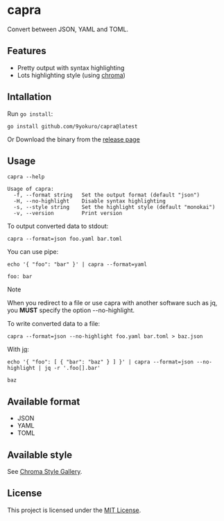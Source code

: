 # capra
Convert between JSON, YAML and TOML.

## Features
- Pretty output with syntax highlighting
- Lots highlighting style (using [chroma](https://github.com/alecthomas/chroma?tab=readme-ov-file))

## Intallation
Run `go install`:
```console
go install github.com/9yokuro/capra@latest
```

Or Download the binary from the [release page](https://github.com/9yokuro/capra/releases)

## Usage
```console
capra --help

Usage of capra:
  -f, --format string   Set the output format (default "json")
  -H, --no-highlight    Disable syntax highlighting
  -s, --style string    Set the highlight style (default "monokai")
  -v, --version         Print version
```

To output converted data to stdout:
```console
capra --format=json foo.yaml bar.toml
```

You can use pipe:
```console
echo '{ "foo": "bar" }' | capra --format=yaml

foo: bar
```

> [!NOTE]
> When you redirect to a file or use capra with another software such as jq, you **MUST** specify the option --no-highlight.

To write converted data to a file:
```console
capra --format=json --no-highlight foo.yaml bar.toml > baz.json
```

With [jq](https://github.com/jqlang/jq):
```console
echo '{ "foo": [ { "bar": "baz" } ] }' | capra --format=json --no-highlight | jq -r '.foo[].bar'

baz
```

## Available format
- JSON
- YAML
- TOML

## Available style
See [Chroma Style Gallery](https://xyproto.github.io/splash/docs).

## License
This project is licensed under the [MIT License](https://github.com/9yokuro/capra/blob/main/LICENSE).

